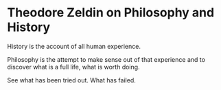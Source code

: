 # Theodore Zeldin on Philosophy and History

History is the account of all human experience.

Philosophy is the attempt to make sense out of that experience and to discover what is a full life, what is worth doing.

See what has been tried out. What has failed.

